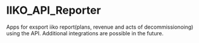 # IIKO_API_Reporter
Apps for exsport iiko report(plans, revenue and acts of decommissionoing) using the API. Additional integrations are possible in the future.
